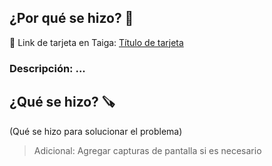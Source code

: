 ## ¿Por qué se hizo? 🤠
🔗 Link de tarjeta en Taiga: [Título de tarjeta](https://taiga.lazarillo.app/project/desarrollo/us/)
### Descripción: ...

## ¿Qué se hizo? 🪚
(Qué se hizo para solucionar el problema)
> Adicional: Agregar capturas de pantalla si es necesario
